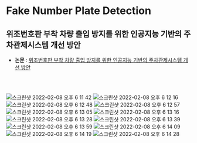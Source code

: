 # **Fake Number Plate Detection**

## **위조번호판 부착 차량 출입 방지를 위한 인공지능 기반의 주차관제시스템 개선 방안**  

* **논문** : [위조번호판 부착 차량 출입 방지를 위한
인공지능 기반의 주차관제시스템 개선 방안](http://jiisonline.evehost.co.kr/files/DLA/20220706204808_04_%E1%84%8C%E1%85%A1%E1%86%BC%E1%84%89%E1%85%A5%E1%86%BC%E1%84%86%E1%85%B5%E1%86%AB,%E1%84%8B%E1%85%B5%E1%84%8C%E1%85%A5%E1%86%BC%E1%84%8B%E1%85%AE,%E1%84%87%E1%85%A1%E1%86%A8%E1%84%8C%E1%85%A9%E1%86%BC%E1%84%92%E1%85%A7%E1%86%A8.pdf)

<br></br>


![스크린샷 2022-02-08 오후 6 11 42](https://user-images.githubusercontent.com/68156494/152955364-c8074bc4-2537-4940-9bb4-643f380baa19.png)
![스크린샷 2022-02-08 오후 6 12 16](https://user-images.githubusercontent.com/68156494/152955387-192bfe71-5a86-4317-bd81-650ef1914f75.png)
![스크린샷 2022-02-08 오후 6 12 48](https://user-images.githubusercontent.com/68156494/152955466-115c2a8d-2a07-4482-a59c-07d5f0c29862.png)
![스크린샷 2022-02-08 오후 6 12 57](https://user-images.githubusercontent.com/68156494/152955470-6ab78742-b959-4b3d-8625-ffb2a3a40db4.png)
![스크린샷 2022-02-08 오후 6 13 05](https://user-images.githubusercontent.com/68156494/152955480-e1c525fe-a2c9-4bfc-b1b7-7fb437c4c765.png)
![스크린샷 2022-02-08 오후 6 13 16](https://user-images.githubusercontent.com/68156494/152955487-5dbadb38-f330-465d-9028-37ce7043a761.png)
![스크린샷 2022-02-08 오후 6 13 28](https://user-images.githubusercontent.com/68156494/152955490-0a45af5f-658c-453e-9c3d-6f1dd4725cbe.png)
![스크린샷 2022-02-08 오후 6 13 39](https://user-images.githubusercontent.com/68156494/152955499-21902347-5189-41ff-86f5-39e6a68cf0cd.png)
![스크린샷 2022-02-08 오후 6 13 59](https://user-images.githubusercontent.com/68156494/152955505-0d003060-9b04-4575-9fd6-76354751beab.png)
![스크린샷 2022-02-08 오후 6 14 09](https://user-images.githubusercontent.com/68156494/152955606-3d2522b8-aacc-4fb8-aeff-f864ca91fa5e.png)
![스크린샷 2022-02-08 오후 6 14 19](https://user-images.githubusercontent.com/68156494/152955614-39283135-8a92-4e92-9b94-5566419514ca.png)
![스크린샷 2022-02-08 오후 6 14 28](https://user-images.githubusercontent.com/68156494/152955622-729fde99-a058-4166-a4a3-0cf783ec8e68.png)
